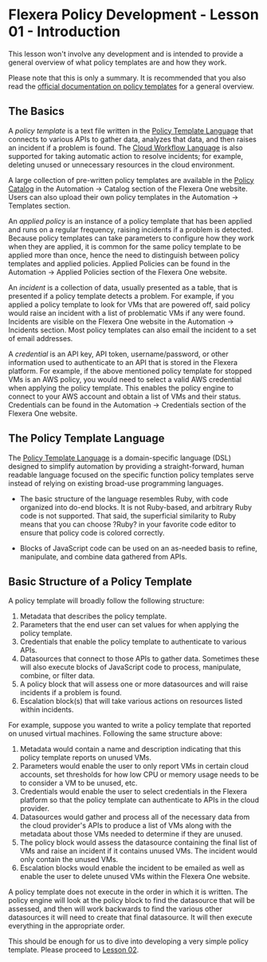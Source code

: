 # Flexera Policy Development - Lesson 01 - Introduction

This lesson won't involve any development and is intended to provide a general overview of what policy templates are and how they work.

Please note that this is only a summary. It is recommended that you also read the [official documentation on policy templates](https://docs.flexera.com/flexera/EN/Automation/AboutPolicies.htm) for a general overview.

## The Basics

A *policy template* is a text file written in the [Policy Template Language](https://docs.flexera.com/flexera/EN/Automation/PTL.htm) that connects to various APIs to gather data, analyzes that data, and then raises an incident if a problem is found. The [Cloud Workflow Language](https://docs.flexera.com/flexera/EN/Automation/CWL.htm) is also supported for taking automatic action to resolve incidents; for example, deleting unused or unnecessary resources in the cloud environment.

A large collection of pre-written policy templates are available in the [Policy Catalog](https://docs.flexera.com/flexera/EN/Automation/PoliciesList.htm) in the Automation -> Catalog section of the Flexera One website. Users can also upload their own policy templates in the Automation -> Templates section.

An *applied policy* is an instance of a policy template that has been applied and runs on a regular frequency, raising incidents if a problem is detected. Because policy templates can take parameters to configure how they work when they are applied, it is common for the same policy template to be applied more than once, hence the need to distinguish between policy templates and applied policies. Applied Policies can be found in the Automation -> Applied Policies section of the Flexera One website.

An *incident* is a collection of data, usually presented as a table, that is presented if a policy template detects a problem. For example, if you applied a policy template to look for VMs that are powered off, said policy would raise an incident with a list of problematic VMs if any were found. Incidents are visible on the Flexera One website in the Automation -> Incidents section. Most policy templates can also email the incident to a set of email addresses.

A *credential* is an API key, API token, username/password, or other information used to authenticate to an API that is stored in the Flexera platform. For example, if the above mentioned policy template for stopped VMs is an AWS policy, you would need to select a valid AWS credential when applying the policy template. This enables the policy engine to connect to your AWS account and obtain a list of VMs and their status. Credentials can be found in the Automation -> Credentials section of the Flexera One website.

## The Policy Template Language

The [Policy Template Language](https://docs.flexera.com/flexera/EN/Automation/PTL.htm) is a domain-specific language (DSL) designed to simplify automation by providing a straight-forward, human readable language focused on the specific function policy templates serve instead of relying on existing broad-use programming languages.

* The basic structure of the language resembles Ruby, with code organized into do-end blocks. It is not Ruby-based, and arbitrary Ruby code is not supported. That said, the superficial similarity to Ruby means that you can choose ?Ruby? in your favorite code editor to ensure that policy code is colored correctly.

* Blocks of JavaScript code can be used on an as-needed basis to refine, manipulate, and combine data gathered from APIs.

## Basic Structure of a Policy Template

A policy template will broadly follow the following structure:

1. Metadata that describes the policy template.
2. Parameters that the end user can set values for when applying the policy template.
3. Credentials that enable the policy template to authenticate to various APIs.
4. Datasources that connect to those APIs to gather data. Sometimes these will also execute blocks of JavaScript code to process, manipulate, combine, or filter data.
5. A policy block that will assess one or more datasources and will raise incidents if a problem is found.
6. Escalation block(s) that will take various actions on resources listed within incidents.

For example, suppose you wanted to write a policy template that reported on unused virtual machines. Following the same structure above:

1. Metadata would contain a name and description indicating that this policy template reports on unused VMs.
2. Parameters would enable the user to only report VMs in certain cloud accounts, set thresholds for how low CPU or memory usage needs to be to consider a VM to be unused, etc.
3. Credentials would enable the user to select credentials in the Flexera platform so that the policy template can authenticate to APIs in the cloud provider.
4. Datasources would gather and process all of the necessary data from the cloud provider's APIs to produce a list of VMs along with the metadata about those VMs needed to determine if they are unused.
5. The policy block would assess the datasource containing the final list of VMs and raise an incident if it contains unused VMs. The incident would only contain the unused VMs.
6. Escalation blocks would enable the incident to be emailed as well as enable the user to delete unused VMs within the Flexera One website.

A policy template does not execute in the order in which it is written. The policy engine will look at the policy block to find the datasource that will be assessed, and then will work backwards to find the various other datasources it will need to create that final datasource. It will then execute everything in the appropriate order.

This should be enough for us to dive into developing a very simple policy template. Please proceed to [Lesson 02](https://github.com/flexera-public/policy_engine_training/blob/main/02_hello_world).
